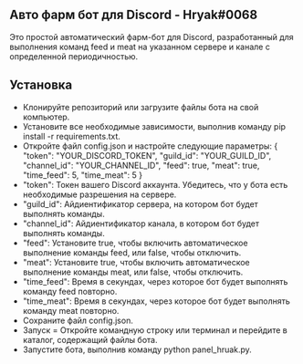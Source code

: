 ## Авто фарм бот для Discord - Hryak#0068
Это простой автоматический фарм-бот для Discord, разработанный для выполнения команд feed и meat на указанном сервере и канале с определенной периодичностью.

## Установка
- Клонируйте репозиторий или загрузите файлы бота на свой компьютер.
- Установите все необходимые зависимости, выполнив команду pip install -r requirements.txt.
- Откройте файл config.json и настройте следующие параметры:
{
  "token": "YOUR_DISCORD_TOKEN",
  "guild_id": "YOUR_GUILD_ID",
  "channel_id": "YOUR_CHANNEL_ID",
  "feed": true,
  "meat": true,
  "time_feed": 5,
  "time_meat": 5
}
- "token": Токен вашего Discord аккаунта. Убедитесь, что у бота есть необходимые разрешения на сервере.
- "guild_id": Айдиентификатор сервера, на котором бот будет выполнять команды.
- "channel_id": Айдиентификатор канала, в котором бот будет выполнять команды.
- "feed": Установите true, чтобы включить автоматическое выполнение команды feed, или false, чтобы отключить.
- "meat": Установите true, чтобы включить автоматическое выполнение команды meat, или false, чтобы отключить.
- "time_feed": Время в секундах, через которое бот будет выполнять команду feed повторно.
- "time_meat": Время в секундах, через которое бот будет выполнять команду meat повторно.
- Сохраните файл config.json.
- Запуск
= Откройте командную строку или терминал и перейдите в каталог, содержащий файлы бота.
- Запустите бота, выполнив команду python panel_hruak.py.

